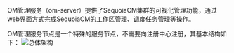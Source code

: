 OM管理服务（om-server）提供了SequoiaCM集群的可视化管理功能，通过web界面方式完成SequoiaCM的工作区管理、调度任务管理等操作。

OM管理服务节点是一个特殊的服务节点，不需要向注册中心注册，其基本结构如下：
![总体架构][overview]



[overview]:Om/architecture.png
